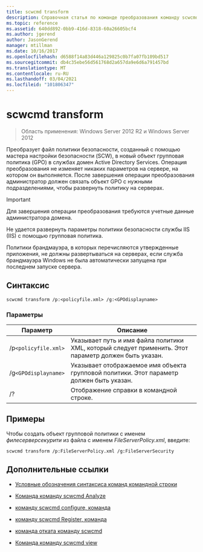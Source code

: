 ```yaml
---
title: scwcmd transform
description: Справочная статья по команде преобразования команду scwcmd, которая преобразует файл политики безопасности, созданный с помощью мастера настройки безопасности (SCW), в новый объект групповая политика (GPO) в службах домен Active Directory Services.
ms.topic: reference
ms.assetid: 640dd892-0bb9-416d-8318-60a26605bcf4
ms.author: jgerend
author: JasonGerend
manager: mtillman
ms.date: 10/16/2017
ms.openlocfilehash: d6588f14a83d446a129825c0b7fa07fb109bd517
ms.sourcegitcommit: db4c35ebe56d561768d2a657da9e6d6a791457bd
ms.translationtype: MT
ms.contentlocale: ru-RU
ms.lasthandoff: 03/04/2021
ms.locfileid: "101806347"
---
```

# <a name="scwcmd-transform"></a>scwcmd transform

> Область применения: Windows Server 2012 R2 и Windows Server 2012

Преобразует файл политики безопасности, созданный с помощью мастера настройки безопасности (SCW), в новый объект групповая политика (GPO) в службах домен Active Directory Services. Операция преобразования не изменяет никаких параметров на сервере, на котором он выполняется. После завершения операции преобразования администратор должен связать объект GPO с нужными подразделениями, чтобы развернуть политику на серверах.

> [!IMPORTANT]
> Для завершения операции преобразования требуются учетные данные администратора домена.
>
> Не удается развернуть параметры политики безопасности службы IIS (IIS) с помощью групповая политика.
>
> Политики брандмауэра, в которых перечисляются утвержденные приложения, не должны развертываться на серверах, если служба брандмауэра Windows не была автоматически запущена при последнем запуске сервера.

## <a name="syntax"></a>Синтаксис

```
scwcmd transform /p:<policyfile.xml> /g:<GPOdisplayname>
```

### <a name="parameters"></a>Параметры

| Параметр | Описание |
|--|--|
| /p`<policyfile.xml>` | Указывает путь и имя файла политики XML, который следует применить. Этот параметр должен быть указан. |
| /g`<GPOdisplayname>` | Указывает отображаемое имя объекта групповой политики. Этот параметр должен быть указан. |
| /? | Отображение справки в командной строке. |

## <a name="examples"></a>Примеры

Чтобы создать объект групповой политики с именем *филесерверсекурити* из файла с именем *FileServerPolicy.xml*, введите:

```
scwcmd transform /p:FileServerPolicy.xml /g:FileServerSecurity
```

## <a name="additional-references"></a>Дополнительные ссылки

- [Условные обозначения синтаксиса команд командной строки](command-line-syntax-key.md)

- [Команда команду scwcmd Analyze](scwcmd-analyze.md)

- [команду scwcmd configure, команда](scwcmd-configure.md)

- [команду scwcmd Register, команда](scwcmd-register.md)

- [команда отката команду scwcmd](scwcmd-rollback.md)

- [Команда команду scwcmd view](scwcmd-view.md)